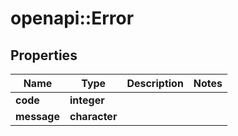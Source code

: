 # openapi::Error


## Properties
Name | Type | Description | Notes
------------ | ------------- | ------------- | -------------
**code** | **integer** |  | 
**message** | **character** |  | 


